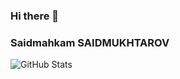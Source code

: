 ### Hi there 👋
### Saidmahkam SAIDMUKHTAROV
![GitHub Stats](https://github-readme-stats.vercel.app/api?username=Saidmukhtarov&theme=radical)
